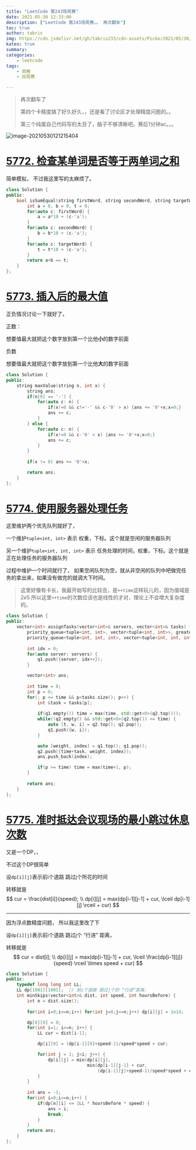 ```yaml
---
title: "LeetCode 第243场周赛"
date: 2021-05-30 12:33:00
description: ["LeetCode 第243场周赛。。 再次翻车"]
toc: true
author: tabris
img: https://cdn.jsdelivr.net/gh/tabris233/cdn-assets/PicGo/2021/05/30/20210530121215.png
katex: true
summary:
categories:
    - leetcode
tags:
    - 周赛
    - 双周赛

---
```


>    再次翻车了
>
>    第四个卡精度搞了好久好久，，还是看了讨论区才处理精度问题的。。
>
>    第三个纯属自己代码写的太丑了，脑子不够清晰吧。赛后1分钟ac。。。

![image-20210530121215404](https://cdn.jsdelivr.net/gh/tabris233/cdn-assets/PicGo/2021/05/30/20210530121215.png)

# [5772. 检查某单词是否等于两单词之和](https://leetcode-cn.com/contest/weekly-contest-243/problems/check-if-word-equals-summation-of-two-words/)

简单模拟， 不过我这里写的太麻烦了。

```cpp
class Solution {
public:
    bool isSumEqual(string firstWord, string secondWord, string targetWord) {
        int a = 0, b = 0, t = 0;
        for(auto c: firstWord) {
            a = a*10 + (c-'a');
        }
        for(auto c: secondWord) {
            b = b*10 + (c-'a');
        }
        for(auto c: targetWord) {
            t = t*10 + (c-'a');
        }
        return a+b == t;
    }
};
```



# [5773. 插入后的最大值](https://leetcode-cn.com/contest/weekly-contest-243/problems/maximum-value-after-insertion/)

正负情况讨论一下就好了，

正数：

想要值最大就把这个数字放到第一个比他**小**的数字前面

负数

想要值最大就把这个数字放到第一个比他**大**的数字前面



```cpp
class Solution {
public:
    string maxValue(string n, int x) {
        string ans;
        if(n[0] == '-') {
            for(auto c: n) {
                if(x!=0 && c!='-' && c-'0' > x) {ans += '0'+x;x=0;}
                ans += c;
            }
        } else {
            for(auto c: n) {
                if(x!=0 && c-'0' < x) {ans += '0'+x;x=0;}
                ans += c;
            }
        }
        
        if(x != 0) ans += '0'+x;

        return ans;
    }
};
```



# [5774. 使用服务器处理任务](https://leetcode-cn.com/contest/weekly-contest-243/problems/process-tasks-using-servers/)

这里维护两个优先队列就好了，

一个维护`tuple<int, int>` 表示 权重，下标。这个就是空闲的服务器队列

另一个维护`tuple<int, int, int>` 表示 任务处理的时间，权重，下标。这个就是正在处理任务的服务器队列



过程中维护一个时间就行了， 如果空闲队列为空，就从非空闲的队列中吧做完任务的拿出来，如果没有做完的就调大下时间。

>   这里好像有卡长，我最开始写的比较丑，是`++time`这样玩儿的，因为值域是$2e5$ 所以这里`++time`的次数应该也是线性的才对，理论上不会增大复杂度的。



```cpp
class Solution {
public:
    vector<int> assignTasks(vector<int>& servers, vector<int>& tasks) {
        priority_queue<tuple<int, int>, vector<tuple<int, int>>, greater<tuple<int, int>>> q1;                   // weight, index
        priority_queue<tuple<int, int, int>, vector<tuple<int, int, int>>, greater<tuple<int, int, int> > > q2;  // time, weight, index.
        
        int idx = 0;
        for(auto server: servers) {
            q1.push({server, idx++});
        }

        vector<int> ans;
        
        int time = 0;
        int p = 0;
        for(; p <= time && p<tasks.size(); p++) {
            int &task = tasks[p];
            
            if(q1.empty()) time = max(time, std::get<0>(q2.top()));
            while(!q2.empty() && std::get<0>(q2.top()) <= time) {
                auto [t, w, i] = q2.top(); q2.pop();
                q1.push({w, i});
            }

            auto [weight, index] = q1.top(); q1.pop();
            q2.push({time+task, weight, index});
            ans.push_back(index);

            if(p >= time) time = max(time+1, p);
        }
        
        return ans;
    }
};
```



# [5775. 准时抵达会议现场的最小跳过休息次数](https://leetcode-cn.com/contest/weekly-contest-243/problems/minimum-skips-to-arrive-at-meeting-on-time/)

又是一个DP，，

不过这个DP很简单

设`dp[i][j]`表示前i个道路 跳过j个所花的时间

转移就是
$$
cur = \frac{dist[i]}{speed};
\\
dp[i][j] = max(dp[i-1][j-1] + cur, \lceil dp[i-1][j] \rceil + cur)
$$

---

因为浮点数精度问题， 所以我这里改了下

设`dp[i][j]`表示前i个道路 跳过j个 “行进” 距离，   

转移就是
$$
cur = dist[i];
\\
dp[i][j] = max(dp[i-1][j-1] + cur, \lceil \frac{dp[i-1][j]}{speed} \rceil \times speed + cur)
$$


```cpp
class Solution {
public:
    typedef long long int LL;
    LL dp[1001][1001];  // 前i个道路 跳过j个的 “行进”距离， 
    int minSkips(vector<int>& dist, int speed, int hoursBefore) {
        int n = dist.size();
        
        for(int i=0;i<=n;i++) for(int j=0;j<=n;j++) dp[i][j] = 1e14;

        dp[0][0] = 0;
        for(int i=1; i<=n; i++) {
            LL cur = dist[i-1];

            dp[i][0] = (dp[i-1][0]+speed-1)/speed*speed + cur;

            for(int j = 1; j<i; j++) {
                dp[i][j] = min(dp[i][j],
                               min(dp[i-1][j-1] + cur,
                                   (dp[i-1][j]+speed-1)/speed*speed + cur));
            }
        }
        
        int ans = -1;
        for(int i=0;i<=n;i++) {
            if(dp[n][i] <= 1LL * hoursBefore * speed) {
                ans = i;
                break;
            }
        }
        return ans;
    }
};
```

